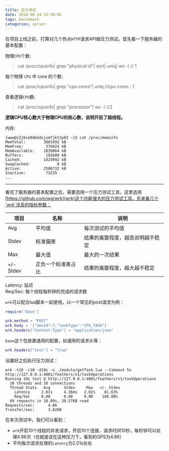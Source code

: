 ```yaml
---
title: 压力测试
date: 2018-08-24 15:50:05
tags: benchmark
categories: server
---
```


在项目上线之前，打算对几个热点`HTTP`请求API做压力测试。首先看一下服务器的基本配置：

物理`CPU`个数:
>cat /proc/cpuinfo| grep "physical id"| sort| uniq| wc -l // 1

每个物理 `CPU` 中 core 的个数:
>cat /proc/cpuinfo| grep "cpu cores"| uniq    //cpu cores	: 1

查看逻辑`CPU`数:
>cat /proc/cpuinfo| grep "processor"| wc -l //2

**逻辑CPU核心数大于物理CPU的核心数，说明开启了超线程。**

<!-- more -->

内存:

```shell
[www@iZj6ce0dbddsjxmfjkt2p0Z ~]$ cat /proc/meminfo
MemTotal:        3881692 kB
MemFree:          376924 kB
MemAvailable:    1839064 kB
Buffers:          192600 kB
Cached:          1424992 kB
SwapCached:            0 kB
Active:          2506732 kB
Inactive:         73235
...

```

---

看完了服务器的基本配置之后，需要选用一个压力测试工具，这里选用[https://github.com/wg/wrk](wrk)这个功能强大的压力测试工具。先来看几个`wrk`涉及的指标参数：

| 项目        | 名称        | 说明               |
| --------- | --------- | ---------------- |
| Avg       | 平均值       | 每次测试的平均值         |
| Stdev     | 标准偏差      | 结果的离散程度，越高说明越不稳定 |
| Max       | 最大值       | 最大的一次结果          |
| +/- Stdev | 正负一个标准差占比 | 结果的离散程度，越大越不稳定   |

Latency:  延迟  
Req/Sec: 每个线程每秒钟的完成的请求数

`wrk`可以配合lua脚本一起使用。以一个常见的post请求为例：

```lua
require('base')

wrk.method = "POST"
wrk.body = '{"devId":7,"taskType":"CPU_TASK"}'
wrk.headers["Content-Type"] = "application/json"
```

`base`这个包放置通用的配置，如通用的请求头等：
```lua
wrk.headers["test"] = "true"
```

设置好之后执行压力测试：

```shell
wrk -t10 -c10 -d10s -s ./module/getTask.lua --timeout 5s http://127.0.0.1:4001/feathers/v1/taskOperations
Running 10s test @ http://127.0.0.1:4001/feathers/v1/taskOperations
  10 threads and 10 connections
  Thread Stats   Avg      Stdev     Max   +/- Stdev
    Latency     2.01s     4.36ms   2.02s    81.63%
    Req/Sec     0.00      0.00     0.00    100.00%
  49 requests in 10.09s, 38.57KB read
Requests/sec:      4.86
Transfer/sec:      3.82KB
```

在本次测试中，我们可以看到：
+ `wrk`开启10个线程的并发请求，开启10个连接，请求时间10秒，每秒钟可以处理4.86次（也就是说在这种压力下，看到的QPS为4.86）  
+ 平均每次请求处理的`Latency`为2.01s左右